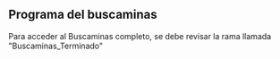 ## Programa del buscaminas
Para acceder al Buscaminas completo, se debe revisar la rama llamada "Buscaminas_Terminado"
